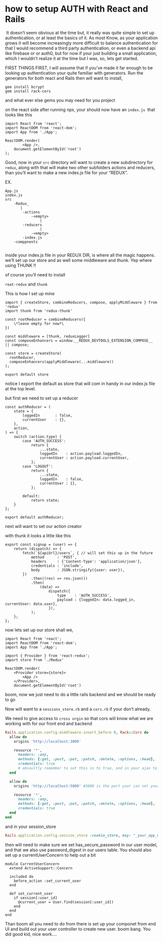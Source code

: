# how to setup AUTH with React and Rails

​	It doesn’t seem obvious at the time but, it really was quite simple to set up authentication, or at least the basics of it. As most Know, as your application grows it will become increasingly more difficult to balance authentication for that I would recommend a third party authentication, or even a backend api like firebase or or auth0, but for now if your just building a small application, which I wouldn’t realize it at the time but I was, so, lets get started. 

FIRST THINGS FIRST, I will assume that if you’ve made it far enough to be looking up authentication your quite familiar with generators. Run the generators for both react and Rails then will want to install,

```
gem install bcrypt
gem install rack-cors
```

and what ever else gems you may need for you project

on the react side after running npx, your should now have an `index.js `that looks like this 

```
import React from 'react';
import ReactDOM from 'react-dom';
import App from './App';

ReactDOM.render(
        <App />,
    document.getElementById('root')
);
```

Good, now in your `src` directory will want to create a new subdirectory for `redux`, along with that will make two other subfolders actions and reducers, than you’ll want to make a new index.js file for your “REDUX”. 

EX.

```
App.js
index.js
src
	-Redux_
	   |
		-actions
			-<empty>
				|
		-reducers
				|
			-<empty>
		-index.js
	-comppnents
	
```

inside your index.js file in  your REDUX DIR, is where all the magic happens. we’ll set up our store and as well some middleware and thunk. Yep where using THUNK !! 

of course you’ll need to install

`reat-redux` and  `thunk`

This is how I  set up mine

```
import { createStore, combineReducers, compose, applyMiddleware } from 'redux'
import thunk from 'redux-thunk'

const rootReducer = combineReducers({
	\*leave empty for now*\
})

const middleware = [thunk, reduxLogger]
const composeEnhancers = window.__REDUX_DEVTOOLS_EXTENSION_COMPOSE__ || compose;

const store = createStore(
  rootReducer,
  composeEnhancers(applyMiddleware(...middleware))
);

export default store
```

notice I export the default as store that will com in handy in our index.js file at the top level.

but first we need to set up a reducer

```
const authReducer = (
	state = {
		loggedIn       : false,
		currentUser    : {},
	},
	action,
) => {
	switch (action.type) {
		case 'AUTH_SUCCESS':
			return {
				...state,
				loggedIn    : action.payload.loggedIn,
				currentUser : action.payload.currentUser,
			};
		case 'LOGOUT':
			return {
				...state,
				loggedIn    : false,
				currentUser : {},
			};
			
		default:
			return state;
	}
};

export default authReducer;
```

next will want to set our action creator 

with thunk it looks a little like this 

```
export const signup = (user) => {
	return (dispatch) => {
		fetch(`${apiUrl}/users`, { // will set this up in the future
			method      : 'POST',
			headers     : {'Content-Type': 'application/json'},
			credentials : 'include',
			body        : JSON.stringify({user: user}),
		})
			.then((res) => res.json())
			.then(
				(data) =>
					dispatch({
						type    : 'AUTH_SUCCESS',
						payload : {loggedIn: data.logged_in, currentUser: data.user},
					}),
			);
	};
};
```

now lets set up our store shall we, 

```
import React from 'react';
import ReactDOM from 'react-dom';
import App from './App';
 
import { Provider } from 'react-redux';
import store from './Redux'

ReactDOM.render(
    <Provider store={store}>
        <App />
    </Provider>,
    document.getElementById('root')
```

boom, now we just need to do a little rails backend and we should be ready to go

Now will want to a `sessions_store.rb` and a `cors.rb` if your don’t already.

We need to give access to `cross orgin` so that cors will know what we are working with for our front end and backend

```ruby
Rails.application.config.middleware.insert_before 0, Rack::Cors do
  allow do
    origins 'http://localhost:3000'

    resource '*',
      headers: :any,
      methods: [:get, :post, :put, :patch, :delete, :options, :head],
      credentials: true 
      # absoultly remember to set this in to true, and in your ajax to set  credentials: 'include'
  end

  allow do
    origins 'http://localhost:5000' #5000 is the port your can set yours to what ever you want.

    resource '*',
      headers: :any,
      methods: [:get, :post, :put, :patch, :delete, :options, :head],
      credentials: true
  end
end

```

and in your session_store 

```ruby
Rails.application.config.session_store :cookie_store, key: "_your_app_name_here"
```

then will need to make sure we set has_secure_password in our user model, and that we also use password_digest in our users table. You should also set up a currentUserConcern to help out a bit

```
module CurrentUserConcern 
  extend ActiveSupport::Concern

  included do
    before_action :set_current_user
  end

  def set_current_user
    if session[:user_id]
      @current_user = User.find(session[:user_id])
    end
  end
end
```

Than boom all you need to do from there is set up your componet from end UI and build out your user controller to create  new user. boom bang. You did good kid, nice work….